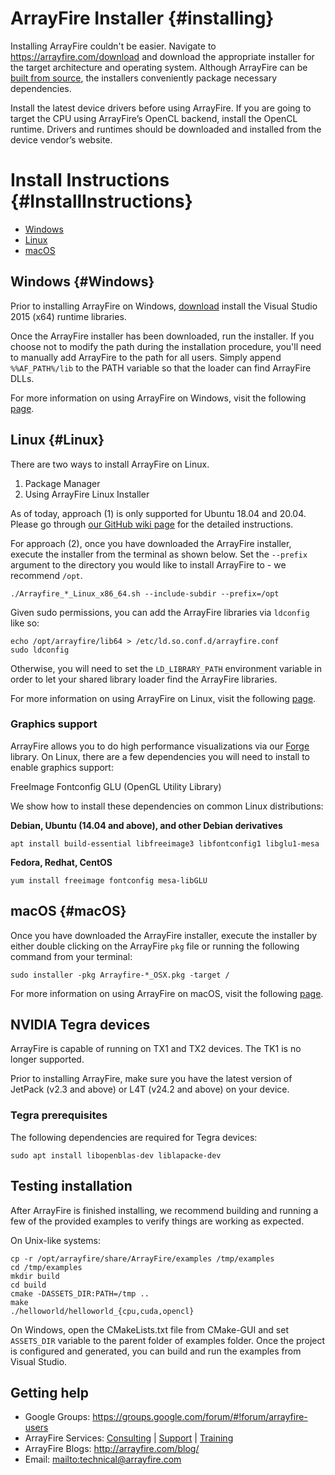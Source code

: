 # ArrayFire Installer {#installing}

Installing ArrayFire couldn't be easier. Navigate to
https://arrayfire.com/download and download the appropriate installer for the
target architecture and operating system. Although ArrayFire can be [built
from source](https://github.com/arrayfire/arrayfire), the installers
conveniently package necessary dependencies.

Install the latest device drivers before using ArrayFire. If you are going to
target the CPU using ArrayFire’s OpenCL backend, install the OpenCL
runtime. Drivers and runtimes should be downloaded and installed from the
device vendor’s website.

# Install Instructions {#InstallInstructions}

* [Windows](#Windows)
* [Linux](#Linux)
* [macOS](#macOS)

## Windows {#Windows}

Prior to installing ArrayFire on Windows,
[download](https://www.microsoft.com/download/details.aspx?id=48145)
install the Visual Studio 2015 (x64) runtime libraries.

Once the ArrayFire installer has been downloaded, run the installer. If you
choose not to modify the path during the installation procedure, you'll need
to manually add ArrayFire to the path for all users. Simply append
`%%AF_PATH%/lib` to the PATH variable so that the loader can find ArrayFire
DLLs.

For more information on using ArrayFire on Windows, visit the following
[page](http://arrayfire.org/docs/using_on_windows.htm).

## Linux {#Linux}

There are two ways to install ArrayFire on Linux.
1. Package Manager
2. Using ArrayFire Linux Installer

As of today, approach (1) is only supported for Ubuntu 18.04 and 20.04. Please
go through [our GitHub wiki
page](https://github.com/arrayfire/arrayfire/wiki/Install-ArrayFire-From-Linux-Package-Managers)
for the detailed instructions.

For approach (2), once you have downloaded the ArrayFire installer, execute
the installer from the terminal as shown below. Set the `--prefix` argument to
the directory you would like to install ArrayFire to - we recommend `/opt`.

    ./Arrayfire_*_Linux_x86_64.sh --include-subdir --prefix=/opt

Given sudo permissions, you can add the ArrayFire libraries via `ldconfig` like
so:

    echo /opt/arrayfire/lib64 > /etc/ld.so.conf.d/arrayfire.conf
    sudo ldconfig

Otherwise, you will need to set the `LD_LIBRARY_PATH` environment variable in
order to let your shared library loader find the ArrayFire libraries.

For more information on using ArrayFire on Linux, visit the following
[page](http://arrayfire.org/docs/using_on_linux.htm).

### Graphics support

ArrayFire allows you to do high performance visualizations via our
[Forge](https://github.com/arrayfire/forge) library. On Linux, there are a few
dependencies you will need to install to enable graphics support:

FreeImage
Fontconfig
GLU (OpenGL Utility Library)

We show how to install these dependencies on common Linux distributions:

__Debian, Ubuntu (14.04 and above), and other Debian derivatives__

    apt install build-essential libfreeimage3 libfontconfig1 libglu1-mesa

__Fedora, Redhat, CentOS__

    yum install freeimage fontconfig mesa-libGLU


## macOS {#macOS}

Once you have downloaded the ArrayFire installer, execute the installer by
either double clicking on the ArrayFire `pkg` file or running the following
command from your terminal:

    sudo installer -pkg Arrayfire-*_OSX.pkg -target /

For more information on using ArrayFire on macOS, visit the following
[page](http://arrayfire.org/docs/using_on_osx.htm).

## NVIDIA Tegra devices

ArrayFire is capable of running on TX1 and TX2 devices. The TK1 is no longer
supported.

Prior to installing ArrayFire, make sure you have the latest version of JetPack
(v2.3 and above) or L4T (v24.2 and above) on your device.

### Tegra prerequisites

The following dependencies are required for Tegra devices:

    sudo apt install libopenblas-dev liblapacke-dev

## Testing installation

After ArrayFire is finished installing, we recommend building and running a few
of the provided examples to verify things are working as expected.

On Unix-like systems:

    cp -r /opt/arrayfire/share/ArrayFire/examples /tmp/examples
    cd /tmp/examples
    mkdir build
    cd build
    cmake -DASSETS_DIR:PATH=/tmp ..
    make
    ./helloworld/helloworld_{cpu,cuda,opencl}

On Windows, open the CMakeLists.txt file from CMake-GUI and set `ASSETS_DIR`
variable to the parent folder of examples folder. Once the project is
configured and generated, you can build and run the examples from Visual
Studio.

## <a name="GettingHelp"></a> Getting help

* Google Groups: https://groups.google.com/forum/#!forum/arrayfire-users
* ArrayFire Services:  [Consulting](https://arrayfire.com/consulting/)  |  [Support](https://arrayfire.com/support/)   |  [Training](https://arrayfire.com/training/)
* ArrayFire Blogs: http://arrayfire.com/blog/
* Email: <mailto:technical@arrayfire.com>
